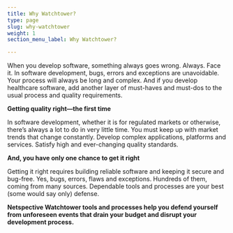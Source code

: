 ```yaml
---
title: Why Watchtower?
type: page
slug: why-watchtower
weight: 1
section_menu_label: Why Watchtower?

---
```


When you develop software, something always goes wrong. Always.
Face it. In software development, bugs, errors and exceptions are unavoidable. Your process will always be long and complex. And if you develop healthcare software, add another layer of must-haves and must-dos to the usual process and quality requirements.

**Getting quality right—the first time**

In software development, whether it is for regulated markets or otherwise, there’s always a lot to do in very little time. You must keep up with market trends that change constantly. Develop complex applications, platforms and services. Satisfy high and ever-changing quality standards.

**And, you have only one chance to get it right**

Getting it right requires building reliable software and keeping it secure and bug-free. Yes, bugs, errors, flaws and exceptions. Hundreds of them, coming from many sources. Dependable tools and processes are your best (some would say only) defense.

**Netspective Watchtower tools and processes help you defend yourself from unforeseen events that drain your budget and disrupt your development process.**



